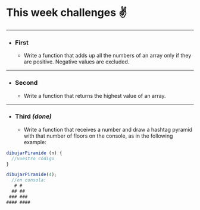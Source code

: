 # This week challenges ✌

----

- ### First

  - Write a function that adds up all the numbers of an array only if they are positive. Negative values are excluded.

----

- ### Second

  - Write a function that returns the highest value of an array.

----

- ### Third *(done)*

  - Write a function that receives a number and draw a hashtag pyramid with that number of floors on the console, as in the following example:

```javascript
dibujarPiramide (n) {
  //vuestro código
}

dibujarPiramide(4);
  //en consola:
   # #
  ## ##
 ### ###
#### ####
```
